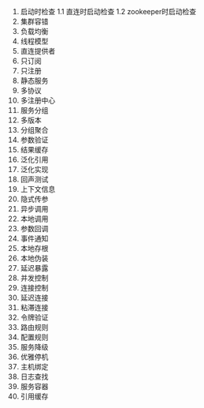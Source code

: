 1.  启动时检查
    1.1 直连时启动检查
    1.2 zookeeper时启动检查
2.  集群容错
3.  负载均衡
4.  线程模型
5.  直连提供者
6.  只订阅
7.  只注册
8.  静态服务
9.  多协议
10. 多注册中心
11. 服务分组
12. 多版本
13. 分组聚合
14. 参数验证
15. 结果缓存
16. 泛化引用
17. 泛化实现
18. 回声测试
19. 上下文信息
20. 隐式传参
21. 异步调用
22. 本地调用
23. 参数回调
24. 事件通知
25. 本地存根
26. 本地伪装
27. 延迟暴露
28. 并发控制
29. 连接控制
30. 延迟连接
31. 粘滞连接
32. 令牌验证
33. 路由规则
34. 配置规则
35. 服务降级
36. 优雅停机
37. 主机绑定
38. 日志查找
39. 服务容器
40. 引用缓存

